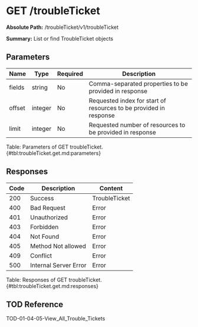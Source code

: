 <!--
    ATTENTION: This file was generated via gradle!
               Do NOT manually edit this file! Any such changes will be overwritten!
-->

# GET /troubleTicket

**Absolute Path:** /troubleTicket/v1/troubleTicket

**Summary:** List or find TroubleTicket objects

## Parameters

| Name | Type | Required | Description |
|------|------|----------|-------------|
| fields | string | No | Comma-separated properties to be provided in response |
| offset | integer | No | Requested index for start of resources to be provided in response |
| limit | integer | No | Requested number of resources to be provided in response |

Table: Parameters of GET troubleTicket. {#tbl:troubleTicket.get.md:parameters}

## Responses

| Code | Description | Content |
|------|-------------|---------|
| 200 | Success | TroubleTicket |
| 400 | Bad Request | Error |
| 401 | Unauthorized | Error |
| 403 | Forbidden | Error |
| 404 | Not Found | Error |
| 405 | Method Not allowed | Error |
| 409 | Conflict | Error |
| 500 | Internal Server Error | Error |

Table: Responses of GET troubleTicket. {#tbl:troubleTicket.get.md:responses}

## TOD Reference

TOD-01-04-05-View_All_Trouble_Tickets
